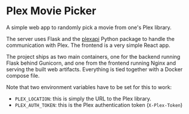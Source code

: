 # Plex Movie Picker

A simple web app to randomly pick a movie from one's Plex library.

The server uses Flask and the [plexapi](https://github.com/pkkid/python-plexapi) Python package to handle the communication with Plex.
The frontend is a very simple React app.

The project ships as two main containers, one for the backend running Flask behind Gunicorn, and one from the frontend running Nginx and serving the built web artifacts. Everything is tied together with a Docker compose file.

Note that two environment variables have to be set for this to work:
- `PLEX_LOCATION`: this is simply the URL to the Plex library.
- `PLEX_AUTH_TOKEN`: this is the Plex authentication token (`X-Plex-Token`)
